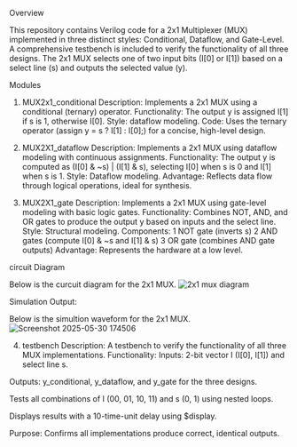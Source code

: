 Overview

This repository contains Verilog code for a 2x1 Multiplexer (MUX) implemented in three distinct styles: Conditional, Dataflow, and Gate-Level. A comprehensive testbench is included to verify the functionality of all three designs. The 2x1 MUX selects one of two input bits (I[0] or I[1]) based on a select line (s) and outputs the selected value (y).

Modules

1. MUX2x1_conditional
Description: Implements a 2x1 MUX using a conditional (ternary) operator.
Functionality: The output y is assigned I[1] if s is 1, otherwise I[0].
Style: dataflow modeling.
Code: Uses the ternary operator (assign y = s ? I[1] : I[0];) for a concise, high-level design.

2. MUX2X1_dataflow
Description: Implements a 2x1 MUX using dataflow modeling with continuous assignments.
Functionality: The output y is computed as (I[0] & ~s) | (I[1] & s), selecting I[0] when s is 0 and I[1] when s is 1.
Style: Dataflow modeling.
Advantage: Reflects data flow through logical operations, ideal for synthesis.

3. MUX2X1_gate
Description: Implements a 2x1 MUX using gate-level modeling with basic logic gates.
Functionality: Combines NOT, AND, and OR gates to produce the output y based on inputs and the select line.
Style: Structural modeling.
Components:
1 NOT gate (inverts s)
2 AND gates (compute I[0] & ~s and I[1] & s)
3 OR gate (combines AND gate outputs)
Advantage: Represents the hardware at a low level.


circuit Diagram

Below is the curcuit diagram for the 2x1 MUX.
![2x1 mux diagram](https://github.com/user-attachments/assets/006509e6-8b04-4d61-ab0a-4bf81ec90f2f)


Simulation Output:

Below is the simultion waveform for the 2x1 MUX.
![Screenshot 2025-05-30 174506](https://github.com/user-attachments/assets/5afdd628-8dc1-4c8e-aa1b-2c2e694526be)

4. testbench
Description: A testbench to verify the functionality of all three MUX implementations.
Functionality:
Inputs: 2-bit vector I (I[0], I[1]) and select line s.

Outputs: y_conditional, y_dataflow, and y_gate for the three designs.

Tests all combinations of I (00, 01, 10, 11) and s (0, 1) using nested loops.

Displays results with a 10-time-unit delay using $display.

Purpose: Confirms all implementations produce correct, identical outputs.
